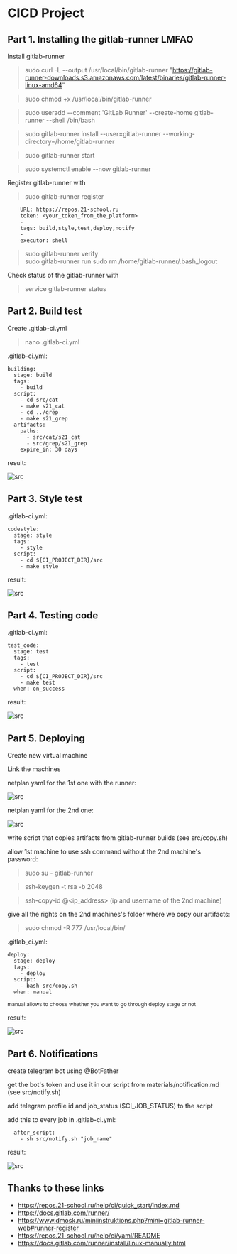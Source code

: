 # CICD Project
## Part 1. Installing the gitlab-runner LMFAO

Install gitlab-runner 
> sudo curl -L --output /usr/local/bin/gitlab-runner "https://gitlab-runner-downloads.s3.amazonaws.com/latest/binaries/gitlab-runner-linux-amd64" </br>

> sudo chmod +x /usr/local/bin/gitlab-runner </br>

> sudo useradd --comment 'GitLab Runner' --create-home gitlab-runner --shell /bin/bash </br>

> sudo gitlab-runner install --user=gitlab-runner --working-directory=/home/gitlab-runner </br>

> sudo gitlab-runner start </br>

> sudo systemctl enable --now gitlab-runner </br>

Register gitlab-runner with

> sudo gitlab-runner register
```
    URL: https://repos.21-school.ru
    token: <your_token_from_the_platform>
    -
    tags: build,style,test,deploy,notify
    -
    executor: shell
```
> sudo gitlab-runner verify </br>
> sudo gitlab-runner run
> sudo rm /home/gitlab-runner/.bash_logout 

Check status of the gitlab-runner with
> service gitlab-runner status

## Part 2. Build test

Create .gitlab-ci.yml
> nano .gitlab-ci.yml

.gitlab-ci.yml:
```
building:
  stage: build
  tags: 
    - build
  script:
    - cd src/cat
    - make s21_cat
    - cd ../grep
    - make s21_grep
  artifacts:
    paths:
      - src/cat/s21_cat
      - src/grep/s21_grep
    expire_in: 30 days
```
result: 

![src](images/1.png)

## Part 3. Style test

.gitlab-ci.yml:
```
codestyle:
  stage: style
  tags: 
    - style
  script:
    - cd ${CI_PROJECT_DIR}/src
    - make style
```

result:

![src](images/2.png)

## Part 4. Testing code 

.gitlab-ci.yml:
```
test_code:
  stage: test
  tags:
    - test
  script:
    - cd ${CI_PROJECT_DIR}/src
    - make test 
  when: on_success
```

result: 

![src](images/3.png)

## Part 5. Deploying

Create new virtual machine 

Link the machines

netplan yaml for the 1st one with the runner:

![src](images/4.png)

netplan yaml for the 2nd one:

![src](images/5.png)

write script that copies artifacts from gitlab-runner builds (see src/copy.sh)

allow 1st machine to use ssh command without the 2nd machine's password:

> sudo su - gitlab-runner </br>

> ssh-keygen -t rsa -b 2048 </br>

> ssh-copy-id <username>@<ip_address> (ip and username of the 2nd machine)

give all the rights on the 2nd machines's folder where we copy our artifacts:

> sudo chmod -R 777 /usr/local/bin/

.gitlab_ci.yml:
```
deploy:
  stage: deploy
  tags:
    - deploy
  script:
    - bash src/copy.sh
  when: manual
```
<sub> manual allows to choose whether you want to go through deploy stage or not </sub>

result: 

![src](images/6.png)

## Part 6. Notifications

create telegram bot using @BotFather

get the bot's token and use it in our script from materials/notification.md (see src/notify.sh)

add telegram profile id and job_status ($CI_JOB_STATUS) to the script

add this to every job in .gitlab-ci.yml:
```
  after_script:
    - sh src/notify.sh "job_name"
```

result:

![src](images/7.png)

## Thanks to these links

* https://repos.21-school.ru/help/ci/quick_start/index.md
* https://docs.gitlab.com/runner/
* https://www.dmosk.ru/miniinstruktions.php?mini=gitlab-runner-web#runner-register
* https://repos.21-school.ru/help/ci/yaml/README
* https://docs.gitlab.com/runner/install/linux-manually.html

